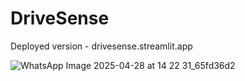 # DriveSense

Deployed version - drivesense.streamlit.app

![WhatsApp Image 2025-04-28 at 14 22 31_65fd36d2](https://github.com/user-attachments/assets/ff2287a6-621c-4b2f-8efe-31ee36cdfc43)
